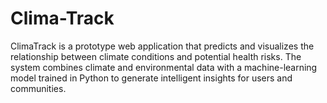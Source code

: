 # Clima-Track
ClimaTrack is a prototype web application that predicts and visualizes the relationship between climate conditions and potential health risks.   The system combines climate and environmental data with a machine-learning model trained in Python to generate intelligent insights for users and communities.
